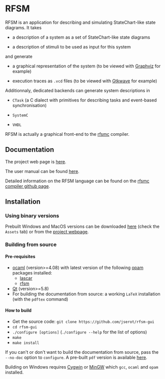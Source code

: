 # RFSM 

RFSM is an application for describing and simulating StateChart-like state diagrams.
It takes

* a description of a system as a set of StateChart-like state diagrams

* a description of stimuli to be used as input for this system

and generate

* a graphical representation of the system (to be viewed with [Graphviz](http://www.graphviz.org) for example)

* execution traces as `.vcd` files (to be viewed with [Gtkwave](http://gtkwave.sourceforge.net) for example)

Additionnaly, dedicated backends can generate system descriptions in

* `CTask` (a C dialect with primitives for describing tasks and event-based synchronisation)

* `SystemC`

* `VHDL` 

RFSM is actually a graphical front-end to the [rfsmc](https://github.com/jserot/rfsm) compiler.

## Documentation

The project web page is [here](http://dream.ispr-ip.fr/RFSM).

The user manual can be found [here](http://jserot.github.io/rfsm-gui-docs/rfsm-gui.pdf).

Detailed information on the RFSM language can be found on the [rfsmc compiler github
page](https://github.com/jserot/rfsm).


## Installation

### Using binary versions

Prebuilt Windows and MacOS versions can be downloaded
[here](https://github.com/jserot/rfsm-gui/releases) (check the `Assets` tab)  or from the [project webpage](http://dream.ispr-ip.fr/RFSM).

### Building from source 

#### Pre-requisites

* [ocaml](http://ocaml.org) (version>=4.08) with latest version of the following [opam](http://opam.ocaml.org) packages installed:
  - [lascar](http://opam.ocaml.org/packages/lascar)
  - [rfsm](http://opam.ocaml.org/packages/rfsm)
* [Qt](http://www.qt.io) (version>=5.8)
* For building the documentation from source: a working `LaTeX` installation (with the `pdftex`
  command)

#### How to build

* Get the source code: `git clone https://github.com/jserot/rfsm-gui`
* `cd rfsm-gui`
* `./configure [options]` (`./configure --help` for the list of options)
* `make`
* `make install` 

If you can't or don't want to build the documentation from source, pass the `--no-doc` option to
`configure`. A pre-built `pdf` version is available [here](http://jserot.github.io/rfsm-gui-docs/rfsm-gui.pdf).

Building on Windows requires [Cygwin](https://cygwin.com) or [MinGW](http://www.mingw.org) which
`gcc`, `ocaml` and `opam` installed.
